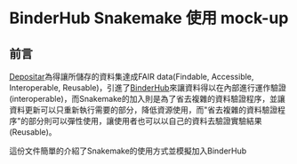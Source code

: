 # BinderHub Snakemake 使用 mock-up

## 前言
[Depositar](https://data.depositar.io/)為得讓所儲存的資料集達成FAIR data(Findable, Accessible, Interoperable, Reusable)，引進了[BinderHub](https://binderhub.readthedocs.io/en/latest/)來讓資料得以在內部進行運作驗證(interoperable)，而Snakemake的加入則是為了省去複雜的資料驗證程序，並讓資料更新可以只重新執行需要的部分，降低資源使用，而"省去複雜的資料驗證程序"的部分則可以彈性使用，讓使用者也可以以自己的資料去驗證實驗結果(Reusable)。

這份文件簡單的介紹了Snakemake的使用方式並模擬加入BinderHub

```{tableofcontents}
```